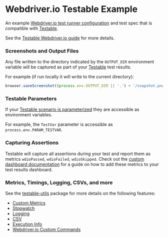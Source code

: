 # Webdriver.io Testable Example

An example [Webdriver.io test runner configuration](http://webdriver.io/guide/testrunner/configurationfile.html) and test spec that is compatible with [Testable](https://testable.io).

See the [Testable Webdriver.io guide](https://testable.io/documentation/selenium/overview.html) for more details.

### Screenshots and Output Files

Any file written to the directory indicated by the `OUTPUT_DIR` environment variable will be captured as part of your [Testable](https://testable.io) test results.

For example (if run locally it will write to the current directory):

```javascript
browser.saveScreenshot((process.env.OUTPUT_DIR || '.') + '/snapshot.png');
```

### Testable Parameters

If your [Testable scenario is parameterized](https://testable.io/documentation/selenium/overview.html) they are accessible as environment variables.

For example, the `TestVar` parameter is accessible as `process.env.PARAM_TESTVAR`.

### Capturing Assertions

Testable will capture all assertions during your test and report them as metrics `wdioPassed`, `wdioFailed`, `wdioSkipped`. Check out the [custom dashboard documentation](https://testable.io/documentation/guides/customize-dashboard.html) for a guide on how to add these metrics to your test results dashboard.

### Metrics, Timings, Logging, CSVs, and more

See the [testable-utils](https://github.com/testable/node-script-utils) package for more details on the following features:

* [Custom Metrics](https://github.com/testable/node-script-utils#custom-metrics)
* [Stopwatch](https://github.com/testable/node-script-utils#stopwatch)
* [Logging](https://github.com/testable/node-script-utils#logging)
* [CSV](https://github.com/testable/node-script-utils#csv)
* [Execution Info](https://github.com/testable/node-script-utils#execution-info)
* [Webdriver.io Custom Commands](https://github.com/testable/node-script-utils#webdriverio-commands)
